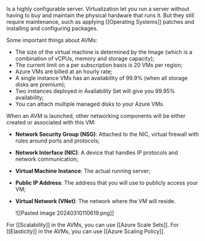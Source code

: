 Is a highly configurable server. Virtualization let you run a server without having to buy and maintain the physical hardware that runs it. But they still require maintenance, such as applying [[Operating Systems]] patches and installing and configuring packages.

Some important things about AVMs:
- The size of the virtual machine is determined by the Image (which is a combination of vCPUs, memory and storage capacity);
- The current limit on a per subscription basis is 20 VMs per region;
- Azure VMs are billed at an hourly rate;
- A single instance VMs has an availability of 99.9% (when all storage disks are premium);
- Two instances deployed in Availability Set will give you 99.95% availability;
- You can attach multiple managed disks to your Azure VMs.

When an AVM is launched, other networking components will be either created or associated with this VM:
- **Network Security Group (NSG)**: Attached to the NIC, virtual firewall with rules around ports and protocols;
- **Network Interface (NIC)**: A device that handles IP protocols and network communication;
- **Virtual Machine Instance**: The actual running server;
- **Public IP Address**: The address that you will use to publicly access your VM;
- **Virtual Network (VNet)**: The network where the VM will reside.

	![[Pasted image 20240310110619.png]]

For [[Scalability]] in the AVMs, you can use [[Azure Scale Sets]].
For [[Elasticity]] in the AVMs, you can use [[Azure Scaling Policy]].
